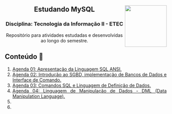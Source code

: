 <div align="center">
<a href="https://github.com/monicaquintal" target="_blank"><img align="right" height="130" src="https://cdn.jsdelivr.net/gh/devicons/devicon/icons/mysql/mysql-original.svg" /></a>
<h2>Estudando MySQL</h2>
<h3>Disciplina: Tecnologia da Informação II - ETEC</h3>
<p>Repositório para atividades estudadas e desenvolvidas ao longo do semestre.</p>
</div>

<div id="conteudo" align="justify">

## Conteúdo 💭
     
1. [Agenda 01: Apresentação da Linguagem SQL ANSI.](./agenda01/agenda01.md)
2. [Agenda 02: Introdução ao SGBD, implementação de Bancos de Dados e Interface de Comando.](./agenda02/agenda02.md)
3. [Agenda 03: Comandos SQL e Linguagem de Definição de Dados.](./agenda03/agenda03.md)
4. [Agenda 04: Linguagem de Manipulação de Dados - DML (Data Manipulation Language).](./agenda04/agenda04.md)
5. 
6. 
